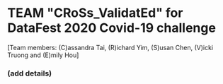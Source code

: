 # TEAM "CRoSs_ValidatEd" for DataFest 2020 Covid-19 challenge
[Team members: (C)assandra Tai, (R)ichard Yim, (S)usan Chen, (V)icki Truong and (E)mily Hou] 

### (add details)

